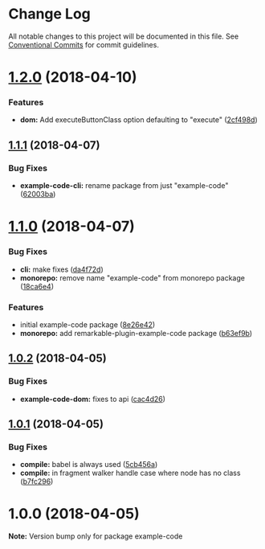# Change Log

All notable changes to this project will be documented in this file.
See [Conventional Commits](https://conventionalcommits.org) for commit guidelines.

<a name="1.2.0"></a>
# [1.2.0](https://github.com/zenflow/example-code/compare/v1.1.1...v1.2.0) (2018-04-10)


### Features

* **dom:** Add executeButtonClass option defaulting to "execute" ([2cf498d](https://github.com/zenflow/example-code/commit/2cf498d))




<a name="1.1.1"></a>
## [1.1.1](https://github.com/zenflow/example-code/compare/v1.1.0...v1.1.1) (2018-04-07)


### Bug Fixes

* **example-code-cli:** rename package from just "example-code" ([62003ba](https://github.com/zenflow/example-code/commit/62003ba))




<a name="1.1.0"></a>
# [1.1.0](https://github.com/zenflow/example-code/compare/v1.0.2...v1.1.0) (2018-04-07)


### Bug Fixes

* **cli:** make fixes ([da4f72d](https://github.com/zenflow/example-code/commit/da4f72d))
* **monorepo:** remove name "example-code" from monorepo package ([18ca6e4](https://github.com/zenflow/example-code/commit/18ca6e4))


### Features

* initial example-code package ([8e26e42](https://github.com/zenflow/example-code/commit/8e26e42))
* **monorepo:** add remarkable-plugin-example-code package ([b63ef9b](https://github.com/zenflow/example-code/commit/b63ef9b))




<a name="1.0.2"></a>
## [1.0.2](https://github.com/zenflow/example-code/compare/v1.0.1...v1.0.2) (2018-04-05)


### Bug Fixes

* **example-code-dom:** fixes to api ([cac4d26](https://github.com/zenflow/example-code/commit/cac4d26))




<a name="1.0.1"></a>
## [1.0.1](https://github.com/zenflow/example-code/compare/v1.0.0...v1.0.1) (2018-04-05)


### Bug Fixes

* **compile:** babel is always used ([5cb456a](https://github.com/zenflow/example-code/commit/5cb456a))
* **compile:** in fragment walker handle case where node has no class ([b7fc296](https://github.com/zenflow/example-code/commit/b7fc296))




<a name="1.0.0"></a>
# 1.0.0 (2018-04-05)




**Note:** Version bump only for package example-code
